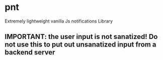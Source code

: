 # pnt

Extremely lightweight vanilla Js notifications Library

## IMPORTANT: the user input is not sanatized! Do not use this to put out unsanatized input from a backend server

